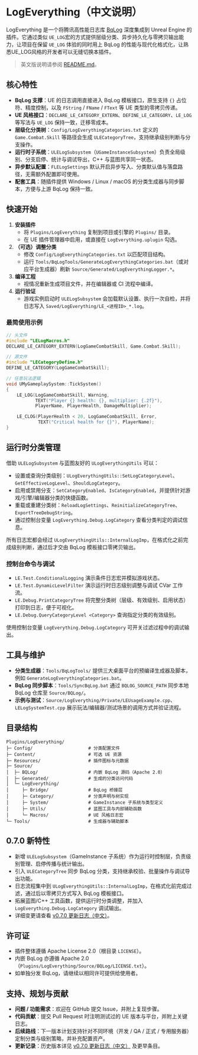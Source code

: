 ﻿# LogEverything（中文说明）

LogEverything 是一个将腾讯高性能日志库 [BqLog](https://github.com/Tencent/BqLog) 深度集成到 Unreal Engine 的插件。它通过类似 `UE_LOG`宏的方式提供层级分类、异步持久化与零拷贝输出能力，让项目在保留 `UE_LOG` 体验的同时用上 BqLog 的性能与现代化格式化，让熟悉UE_LOG风格的开发者可以无缝切换本插件。

> 英文版说明请参阅 [README.md](README.md)。

## 核心特性
- **BqLog 支撑**：UE 的日志调用直接进入 BqLog 模板接口，原生支持 `{}` 占位符、精度控制，以及 `FString` / `FName` / `FText` 等 UE 类型的零拷贝传递。
- **UE 风格接口**：`DECLARE_LE_CATEGORY_EXTERN`、`DEFINE_LE_CATEGORY`、`LE_LOG` 等写法与 `UE_LOG` 保持一致，迁移零成本。
- **层级化分类树**：`Config/LogEverythingCategories.txt` 定义的 `Game.Combat.Skill` 等路径会生成 `ULECategoryTree`，支持继承级别判断与分支操作。
- **运行时子系统**：`ULELogSubsystem`（`UGameInstanceSubsystem`）负责全局级别、分支启停、统计与调试导出，C++ 与蓝图共享同一状态。
- **异步默认配置**：`FLELogSettings` 默认开启异步写入、分类默认值与落盘路径，无需额外配置即可使用。
- **配套工具**：随插件提供 Windows / Linux / macOS 的分类生成器与同步脚本，方便与上游 BqLog 保持一致。

## 快速开始
1. **安装插件**
   - 将 `Plugins/LogEverything` 复制到项目或引擎的 `Plugins/` 目录。
   - 在 UE 插件管理器中启用，或直接在 `LogEverything.uplugin` 勾选。
2. **（可选）调整分类**
   - 修改 `Config/LogEverythingCategories.txt` 以匹配项目结构。
   - 运行 `Tools/BqLogTools/GenerateLogEverythingCategories.bat`（或对应平台生成器）刷新 `Source/Generated/LogEverythingLogger.*`。
3. **编译工程**
   - 视情况重新生成项目文件，并在编辑器或 CI 流程中编译。
4. **运行验证**
   - 游戏实例启动时 `ULELogSubsystem` 会加载默认设置、执行一次自检，并将日志写入 `Saved/LogEverything/LE_<进程ID>_*.log`。

### 最简使用示例
```cpp
// 头文件
#include "LELogMacros.h"
DECLARE_LE_CATEGORY_EXTERN(LogGameCombatSkill, Game.Combat.Skill);

// 源文件
#include "LECategoryDefine.h"
DEFINE_LE_CATEGORY(LogGameCombatSkill);

// 任意玩法逻辑
void UMyGameplaySystem::TickSystem()
{
    LE_LOG(LogGameCombatSkill, Warning,
           TEXT("Player {} health: {}, multiplier: {.2f}"),
           PlayerName, PlayerHealth, DamageMultiplier);

    LE_CLOG(PlayerHealth < 20, LogGameCombatSkill, Error,
            TEXT("Critical health for {}"), PlayerName);
}
```

## 运行时分类管理
借助 `ULELogSubsystem` 与蓝图友好的 `ULogEverythingUtils` 可以：
- 设置或查询分类级别：`ULogEverythingUtils::SetLogCategoryLevel`、`GetEffectiveLogLevel`、`ShouldLogCategory`。
- 启用或禁用分支：`SetCategoryEnabled`、`IsCategoryEnabled`，并提供针对游戏/引擎/编辑器分类的快捷函数。
- 重载或重建分类树：`ReloadLogSettings`、`ReinitializeCategoryTree`、`ExportTreeDebugString`。
- 通过控制台变量 `LogEverything.Debug.LogCategory` 查看分类判定的调试信息。

所有日志宏都会经过 `ULogEverythingUtils::InternalLogImp`，在格式化之前完成级别判断，通过后才交由 BqLog 模板接口零拷贝输出。

### 控制台命令与调试
- `LE.Test.ConditionalLogging` 演示条件日志宏并模拟游戏状态。
- `LE.Test.DynamicLevelFilter` 演示运行时日志级别调整与调试 CVar 工作流。
- `LE.Debug.PrintCategoryTree` 将完整分类树（层级、有效级别、启用状态）打印到日志，便于可视化。
- `LE.Debug.QueryCategoryLevel <Category>` 查询指定分类的有效级别。

使用控制台变量 `LogEverything.Debug.LogCategory` 可开关过滤过程中的调试输出。

## 工具与维护
- **分类生成器**：`Tools/BqLogTools/` 提供三大桌面平台的预编译生成器及脚本，例如 `GenerateLogEverythingCategories.bat`。
- **BqLog 同步脚本**：`Tools/SyncBqLog.bat` 通过 `BQLOG_SOURCE_PATH` 同步本地 BqLog 仓库至 `Source/BQLog/`。
- **示例与测试**：`Source/LogEverything/Private/LEUsageExample.cpp`、`LELogSystemTest.cpp` 展示玩法/编辑器/测试场景的调用方式并验证流程。

## 目录结构
```text
Plugins/LogEverything/
├─ Config/                     # 分类配置文件
├─ Content/                    # 可选 UE 资源
├─ Resources/                  # 插件图标与元数据
├─ Source/
│  ├─ BQLog/                   # 内嵌 BqLog 源码（Apache 2.0）
│  ├─ Generated/               # 生成的分类访问代码
│  └─ LogEverything/
│     ├─ Bridge/               # BqLog 桥接层
│     ├─ Category/             # 分类声明与树实现
│     ├─ System/               # GameInstance 子系统与类型定义
│     ├─ Utils/                # 蓝图工具与内部辅助函数
│     └─ Macros/               # UE 风格日志宏
└─ Tools/                      # 生成器与辅助脚本
```

## 0.7.0 新特性
- 新增 `ULELogSubsystem`（GameInstance 子系统）作为运行时控制层，负责级别管理、启停传播与统计输出。
- 引入 `ULECategoryTree` 同步 BqLog 分类，支持继承校验、批量操作与调试导出功能。
- 日志流程集中到 `ULogEverythingUtils::InternalLogImp`，在格式化前完成过滤，通过后以零拷贝方式写入 BqLog 模板接口。
- 拓展蓝图/C++ 工具函数，提供运行时分类调整，并加入 `LogEverything.Debug.LogCategory` 调试输出。
- 详细变更请查看 [v0.7.0 更新日志（中文）](ChangeLogs/CHANGELOG_v0.7.0_CHN.md)。

## 许可证
- 插件整体遵循 Apache License 2.0（根目录 `LICENSE`）。
- 内嵌 BqLog 亦遵循 Apache 2.0（`Plugins/LogEverything/Source/BQLog/LICENSE.txt`）。
- 如单独分发 BqLog，请继续以相同许可提供给使用者。

## 支持、规划与贡献
- **问题 / 功能需求**：欢迎在 GitHub 提交 Issue，并附上复现步骤。
- **代码贡献**：提交 Pull Request 时注明测试过的 UE 版本与平台，并附上关键日志。
- **后续路线**：下一版本计划支持针对不同环境（开发 / QA / 正式 / 专用服务器）定制分类与级别策略，并补充配置资产。
- **更新记录**：历史版本详见 [v0.7.0 更新日志（中文）](ChangeLogs/CHANGELOG_v0.7.0_CHN.md) 及更早条目。
